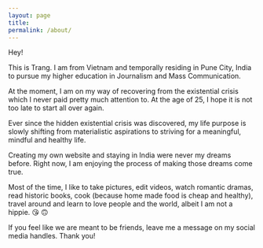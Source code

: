 ```yaml
---
layout: page
title: 
permalink: /about/
---
```


Hey!

This is Trang. I am from Vietnam and temporally residing in Pune City, India to pursue my higher education in Journalism and Mass Communication.

At the moment, I am on my way of recovering from the existential crisis which I never paid pretty much attention to. At the age of 25, I hope it is not too late to start all over again.

Ever since the hidden existential crisis was discovered, my life purpose is slowly shifting from materialistic aspirations to striving for a meaningful, mindful and healthy life.

Creating my own website and staying in India were never my dreams before. Right now, I am enjoying the process of making those dreams come true.

Most of the time, I like to take pictures, edit videos, watch romantic dramas, read historic books, cook (because home made food is cheap and healthy), travel around and learn to love people and the world, albeit I am not a hippie. &#128536; &#128579;

If you feel like we are meant to be friends, leave me a message on my social media handles. Thank you!
